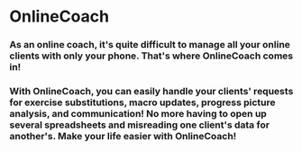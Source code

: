 # OnlineCoach

### As an online coach, it's quite difficult to manage all your online clients with only your phone. That's where OnlineCoach comes in!

### With OnlineCoach, you can easily handle your clients' requests for exercise substitutions, macro updates, progress picture analysis, and communication! No more having to open up several spreadsheets and misreading one client's data for another's. Make your life easier with OnlineCoach!


